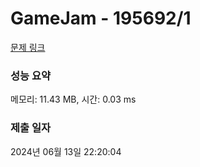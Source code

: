 # GameJam - 195692/1 

[문제 링크](https://level.goorm.io/exam/195692/gamejam/quiz/1) 

### 성능 요약

메모리: 11.43 MB, 시간: 0.03 ms

### 제출 일자

2024년 06월 13일 22:20:04

